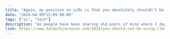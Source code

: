 ```yaml
---
title: "Again, my position on LLMs is that you absolutely shouldn’t be using them with very, very few exceptions"
date: "2024-04-09T15:09-08:00"
tags: ["ai", "tech"]
description: "As people have been sharing old posts of mine where I dug into some detail on generative models, some of them seem to be left with the impression that my concern with generative models is largely limited to the AGI science-fiction myth and not with the generative models per se."
link: https://www.baldurbjarnason.com/2024/you-should-not-be-using-llms/
---
```

